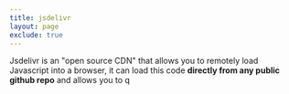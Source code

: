 ```yaml
---
title: jsdelivr
layout: page
exclude: true
---
```


Jsdelivr is an "open source CDN" that allows you to remotely load Javascript into a browser, it can load this code **directly from any public github repo** and allows you to q
<!--stackedit_data:
eyJoaXN0b3J5IjpbLTE0NTYzMjkxMzgsLTIyNzU5MDUwMV19
-->